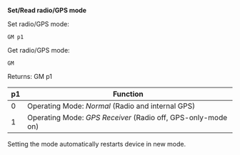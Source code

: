 __Set/Read radio/GPS mode__

Set radio/GPS mode:

	GM p1

Get radio/GPS mode:

	GM

Returns: GM p1

| p1  | Function |
| --- | --- |
| 0 | Operating Mode: *Normal* (Radio and internal GPS)            |
| 1 | Operating Mode: *GPS Receiver* (Radio off, GPS-only-mode on) |

Setting the mode automatically restarts device in new mode.
